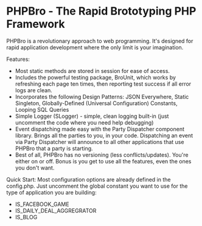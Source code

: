 PHPBro - The Rapid Brototyping PHP Framework
============================================

PHPBro is a revolutionary approach to web programming. It's designed for rapid application development where the only
limit is your imagination.

Features:
- Most static methods are stored in session for ease of access.
- Includes the powerful testing package, BroUnit, which works by refreshing each page ten times, then reporting test
  success if all error logs are clean.
- Incorporates the following Design Patterns: JSON Everywhere, Static Singleton, Globally-Defined (Universal Configuration) Constants, Looping SQL Queries
- Simple Logger (SLogger) - simple, clean logging built-in (just uncomment the code where you need help debugging)
- Event dispatching made easy with the Party Dispatcher component library. Brings all the parties to you, in your code. 
  Dispatching an event via Party Dispatcher will announce to all other applications that use PHPBro that a party is 
  starting.
- Best of all, PHPBro has no versioning (less conflicts/updates). You're either on or off. Bonus is you get to use all the 
  features, even the ones you don't want.

Quick Start:
Most configuration options are already defined in the config.php. Just uncomment the global constant you want to use for 
the type of application you are building:
- IS_FACEBOOK_GAME
- IS_DAILY_DEAL_AGGREGRATOR
- IS_BLOG
